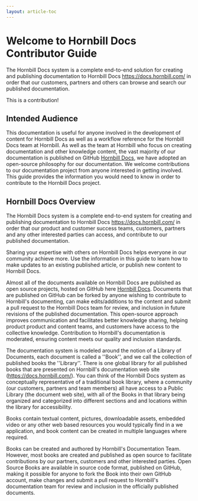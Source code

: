 ```yaml
---
layout: article-toc
---
```

# Welcome to Hornbill Docs Contributor Guide
The Hornbill Docs system is a complete end-to-end solution for creating and publishing documentation 
to Hornbill Docs https://docs.hornbill.com/ in order that our customers, partners and others can browse 
and search our published documentation. 

This is a contribution!

## Intended Audience 

This documentation is useful for anyone involved in the development of content for Hornbill Docs
as well as a workflow reference for the Hornbill Docs team at Hornbill.  As well as the team at 
Hornbill who focus on creating documentation and other knowledge content, the vast majority of 
our documentation is published on GitHub [Hornbill Docs](https://github.com/Hornbill-Docs), we 
have adopted an open-source philosophy for our documentation. We welcome contributions to our 
documentation project from anyone interested in getting involved.  This guide provides the 
information you would need to know in order to contribute to the Hornbill Docs project.


## Hornbill Docs Overview

The Hornbill Docs system is a complete end-to-end system for creating and publishing documentation to 
Hornbill Docs https://docs.hornbill.com/ in order that our product and customer success teams, customers, 
partners and any other interested parties can access, and contribute to our published documentation. 

Sharing your expertise with others on Hornbill Docs helps everyone in our community achieve more. Use 
the information in this guide to learn how to make updates to an existing published article, or publish 
new content to Hornbill Docs.

Almost all of the documents available on Hornbill Docs are published as open source projects, hosted on 
GitHub here [Hornbill Docs](https://github.com/Hornbill-Docs). Documents that are published on GitHub 
can be forked by anyone wishing to contribute to Hornbill's documenting, can make edits/additions to the 
content and submit a pull request to the Hornbill Docs team for review, and inclusion in future revisions 
of the published documentation.  This open-source approach improves communication and facilitates better
knowledge sharing, helping product product and content teams, and customers have access to the collective 
knowledge.  Contribution to Hornbill's documentation is moderated, ensuring content meets our quality and
inclusion standards.  

The documentation system is modeled around the notion of a Library of Documents, each document is called
 a ''Book'', and we call the collection of published books the ''Library''.  There is one global library 
 for all published books that are presented on Hornbill's documentation web site (https://docs.hornbill.com/). 
You can think of the Hornbill Docs system as conceptually representative of a traditional book library, where 
a community (our customers, partners and team members) all have access to a Public Library (the document
web site), with all of the Books in that library being organized and categorized into different sections
and and locations within the library for accessibility. 

Books contain textual content, pictures, downloadable assets, embedded video or any other web based 
resources you would typically find in a we application, and book content can be created in multiple 
languages where required.

Books can be created and authored by Hornbill's Documentation Team. However, most books are created and 
published as open source to facilitate contributions by our partners, customers and other interested 
parties. Open Source Books are available in source code format, published on GitHub, making it possible 
for anyone to fork the Book into their own GitHub account, make changes and submit a pull request to 
Hornbill's documentation team for review and inclusion in the officially published documents. 
